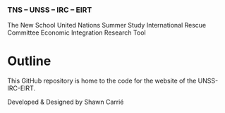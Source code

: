 
### TNS		–	UNSS 	–	IRC 	– 	EIRT
The New School 
	United Nations Summer Study 
		International Rescue Committee
			Economic Integration Research Tool


# Outline

This GitHub repository is home to the code for the website of the UNSS-IRC-EIRT.

Developed & Designed by Shawn Carrié